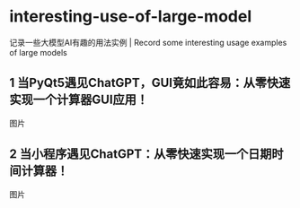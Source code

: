 # interesting-use-of-large-model

记录一些大模型AI有趣的用法实例 | Record some interesting usage examples of large models

## 1 当PyQt5遇见ChatGPT，GUI竟如此容易：从零快速实现一个计算器GUI应用！

图片


## 2 当小程序遇见ChatGPT：从零快速实现一个日期时间计算器！

图片



